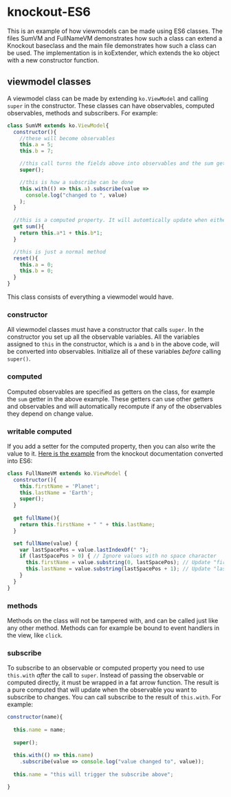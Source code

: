 # knockout-ES6

This is an example of how viewmodels can be made using ES6 classes. The files SumVM and FullNameVM demonstrates how such a class can extend a Knockout baseclass and the main file demonstrates how such a class can be used. The implementation is in koExtender, which extends the ko object with a new constructor function.

## viewmodel classes

A viewmodel class can be made by extending `ko.ViewModel` and calling `super` in the constructor. These classes can have observables, computed observables, methods and subscribers. For example: 

```js
class SumVM extends ko.ViewModel{
  constructor(){
    //these will become observables
    this.a = 5;
    this.b = 7;

    //this call turns the fields above into observables and the sum getter below into a computed
    super();

    //this is how a subscribe can be done
    this.with(() => this.a).subscribe(value =>
      console.log("changed to ", value)
    );
  }

  //this is a computed property. It will automtically update when either a or be change
  get sum(){
    return this.a*1 + this.b*1;
  }

  //this is just a normal method
  reset(){
    this.a = 0;
    this.b = 0;
  }
}
```
This class consists of everything a viewmodel would have.

### constructor

All viewmodel classes must have a constructor that calls `super`. In the constructor you set up all the observable variables. All the variables assigned to `this` in the constructor, which is `a` and `b` in the above code, will be converted into observables. Initialize all of these variables *before* calling `super()`. 

### computed

Computed observables are specified as getters on the class, for example the `sum` getter in the above example. These getters can use other getters and observables and will automatically recompute if any of the observables they depend on change value. 

### writable computed

If you add a setter for the computed property, then you can also write the value to it. [Here is the example](http://knockoutjs.com/documentation/computed-writable.html) from the knockout documentation converted into ES6:

```js
class FullNameVM extends ko.ViewModel {
  constructor(){
    this.firstName = 'Planet';
    this.lastName = 'Earth';
    super();
  }
    
  get fullName(){
    return this.firstName + " " + this.lastName;
  }

  set fullName(value) {
    var lastSpacePos = value.lastIndexOf(" ");
    if (lastSpacePos > 0) { // Ignore values with no space character
      this.firstName = value.substring(0, lastSpacePos); // Update "firstName"
      this.lastName = value.substring(lastSpacePos + 1); // Update "lastName"
    }
  }
}
```

### methods

Methods on the class will not be tampered with, and can be called just like any other method. Methods can for example be bound to event handlers in the view, like `click`.

### subscribe

To subscribe to an observable or computed property you need to use `this.with` *after* the call to `super`. Instead of passing the observable or computed directly, it must be wrapped in a fat arrow function. The result is a pure computed that will update when the observable you want to subscribe to changes. You can call subscribe to the result of `this.with`. For example: 

```js
constructor(name){
  
  this.name = name;
  
  super();
  
  this.with(() => this.name)
    .subscribe(value => console.log("value changed to", value));
  
  this.name = "this will trigger the subscribe above";

}
```